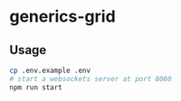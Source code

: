 # generics-grid

## Usage

```bash
cp .env.example .env
# start a websockets server at port 8080
npm run start
```
